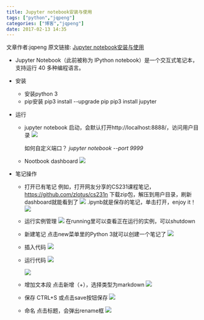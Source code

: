 ```yaml
---
title: Jupyter notebook安装与使用
tags: ["python","jqpeng"]
categories: ["博客","jqpeng"]
date: 2017-02-13 14:35
---
```

文章作者:jqpeng
原文链接: [Jupyter notebook安装与使用](https://www.cnblogs.com/xiaoqi/p/6393677.html)

- Jupyter Notebook（此前被称为 IPython notebook）是一个交互式笔记本，支持运行 40 多种编程语言。
- 安装

    - 安装python 3
    - pip安装
        pip3 install --upgrade pip
        pip3 install jupyter
- 运行 

    - jupyter notebook 启动，会默认打开http://localhost:8888/，访问用户目录
        ![](https://images2015.cnblogs.com/blog/38465/201702/38465-20170213144027332-1540737258.png)
        
        如何自定义端口？
        *jupyter notebook --port 9999*
    - Nootbook dashboard
        ![](https://images2015.cnblogs.com/blog/38465/201702/38465-20170213144027957-1866895760.png)
- 笔记操作

    - 打开已有笔记
        例如，打开网友分享的CS231课程笔记，https://github.com/zlotus/cs231n
        下载zip包，解压到用户目录，刷新dashboard就能看到了
        ![](https://images2015.cnblogs.com/blog/38465/201702/38465-20170213144028613-1675066940.png)
        .ipynb就是保存的笔记，单击打开，enjoy it！
        ![](https://images2015.cnblogs.com/blog/38465/201702/38465-20170213144029379-1230425518.png)
    - 运行实例管理
        ![](https://images2015.cnblogs.com/blog/38465/201702/38465-20170213144030004-1079356774.png)
        在running里可以查看正在运行的实例，可以shutdown
    - 新建笔记
        点击new菜单里的Python 3就可以创建一个笔记了
        ![](https://images2015.cnblogs.com/blog/38465/201702/38465-20170213144030425-1666909010.png)
    - 插入代码
        ![](https://images2015.cnblogs.com/blog/38465/201702/38465-20170213144032285-207623686.png)
    - 运行代码
        ![](https://images2015.cnblogs.com/blog/38465/201702/38465-20170213144032785-1190858195.png)
        
        ![](https://images2015.cnblogs.com/blog/38465/201702/38465-20170213144033207-856058105.png)
    - 增加文本段
        点击新增（+），选择类型为markdown
        ![](https://images2015.cnblogs.com/blog/38465/201702/38465-20170213144033863-833209297.png)
    - 保存
        CTRL+S 或点击save按钮保存
        ![](https://images2015.cnblogs.com/blog/38465/201702/38465-20170213144034285-1049238861.png)
    - 命名
        点击标题，会弹出rename框
        ![](https://images2015.cnblogs.com/blog/38465/201702/38465-20170213144034769-1640688543.png)


